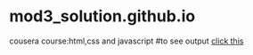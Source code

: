 # mod3_solution.github.io
cousera course:html,css and javascript
#to see output [click this](https://mod3_solution.github.io/santhosh0405/index.html)
